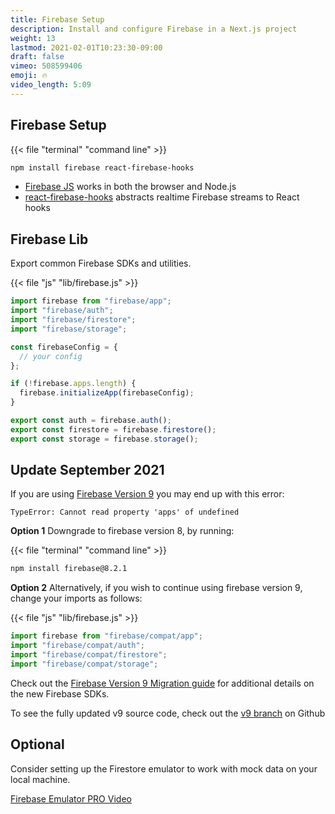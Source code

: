 ```yaml
---
title: Firebase Setup
description: Install and configure Firebase in a Next.js project
weight: 13
lastmod: 2021-02-01T10:23:30-09:00
draft: false
vimeo: 508599406
emoji: 🔥
video_length: 5:09
---
```


## Firebase Setup

{{< file "terminal" "command line" >}}

```bash
npm install firebase react-firebase-hooks
```

- [Firebase JS](https://firebase.google.com/docs/web/setup) works in both the browser and Node.js
- [react-firebase-hooks](https://www.npmjs.com/package/react-firebase-hooks) abstracts realtime Firebase streams to React hooks

## Firebase Lib

Export common Firebase SDKs and utilities.

{{< file "js" "lib/firebase.js" >}}

```javascript
import firebase from "firebase/app";
import "firebase/auth";
import "firebase/firestore";
import "firebase/storage";

const firebaseConfig = {
  // your config
};

if (!firebase.apps.length) {
  firebase.initializeApp(firebaseConfig);
}

export const auth = firebase.auth();
export const firestore = firebase.firestore();
export const storage = firebase.storage();
```

## Update September 2021

If you are using [Firebase Version 9](/lessons/firebase-v9-migration/) you may end up with this error:

```
TypeError: Cannot read property 'apps' of undefined
```

**Option 1** Downgrade to firebase version 8, by running:

{{< file "terminal" "command line" >}}

```bash
npm install firebase@8.2.1
```

**Option 2** Alternatively, if you wish to continue using firebase version 9, change your imports as follows:

{{< file "js" "lib/firebase.js" >}}

```javascript
import firebase from "firebase/compat/app";
import "firebase/compat/auth";
import "firebase/compat/firestore";
import "firebase/compat/storage";
```

Check out the [Firebase Version 9 Migration guide](/lessons/firebase-v9-migration/) for additional details on the new Firebase SDKs.

To see the fully updated v9 source code, check out the [v9 branch](https://github.com/fireship-io/next-firebase-course/tree/firebase-v9) on Github

## Optional

Consider setting up the Firestore emulator to work with mock data on your local machine.

[Firebase Emulator PRO Video](/lessons/firebase-emulator-advanced/)
